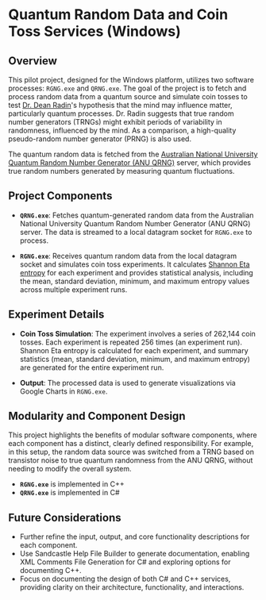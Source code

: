 # Quantum Random Data and Coin Toss Services (Windows)

## Overview

This pilot project, designed for the Windows platform, utilizes two software processes: `RGNG.exe` and `QRNG.exe`. The goal of the project is to fetch and process random data from a quantum source and simulate coin tosses to test [Dr. Dean Radin](https://en.wikipedia.org/wiki/Dean_Radin)'s hypothesis that the mind may influence matter, particularly quantum processes. Dr. Radin suggests that true random number generators (TRNGs) might exhibit periods of variability in randomness, influenced by the mind. As a comparison, a high-quality pseudo-random number generator (PRNG) is also used.

The quantum random data is fetched from the [Australian National University Quantum Random Number Generator (ANU QRNG)](https://qrng.anu.edu.au/) server, which provides true random numbers generated by measuring quantum fluctuations.

## Project Components

- **`QRNG.exe`**: Fetches quantum-generated random data from the Australian National University Quantum Random Number Generator (ANU QRNG) server. The data is streamed to a local datagram socket for `RGNG.exe` to process.
  
- **`RGNG.exe`**: Receives quantum random data from the local datagram socket and simulates coin toss experiments. It calculates [Shannon Eta entropy](https://en.wikipedia.org/wiki/Entropy_(information_theory)) for each experiment and provides statistical analysis, including the mean, standard deviation, minimum, and maximum entropy values across multiple experiment runs.

## Experiment Details

- **Coin Toss Simulation**: The experiment involves a series of 262,144 coin tosses. Each experiment is repeated 256 times (an experiment run). Shannon Eta entropy is calculated for each experiment, and summary statistics (mean, standard deviation, minimum, and maximum entropy) are generated for the entire experiment run.

- **Output**: The processed data is used to generate visualizations via Google Charts in `RGNG.exe`.

## Modularity and Component Design

This project highlights the benefits of modular software components, where each component has a distinct, clearly defined responsibility. For example, in this setup, the random data source was switched from a TRNG based on transistor noise to true quantum randomness from the ANU QRNG, without needing to modify the overall system.

- **`RGNG.exe`** is implemented in C++
- **`QRNG.exe`** is implemented in C#

## Future Considerations

- Further refine the input, output, and core functionality descriptions for each component.
- Use Sandcastle Help File Builder to generate documentation, enabling XML Comments File Generation for C# and exploring options for documenting C++.
- Focus on documenting the design of both C# and C++ services, providing clarity on their architecture, functionality, and interactions.
